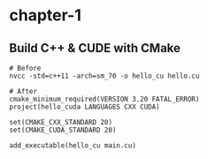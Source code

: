 # chapter-1

## Build C++ & CUDE with CMake
```
# Before
nvcc -std=c++11 -arch=sm_70 -o hello_cu hello.cu

# After
cmake_minimum_required(VERSION 3.20 FATAL_ERROR)
project(hello_cuda LANGUAGES CXX CUDA)
 
set(CMAKE_CXX_STANDARD 20)
set(CMAKE_CUDA_STANDARD 20)
 
add_executable(hello_cu main.cu)
```
